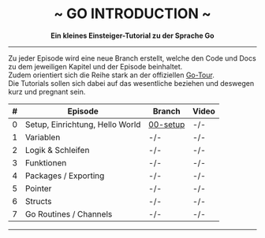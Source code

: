 <div align="center">
    <h1>~ GO INTRODUCTION ~</h1>
    <strong>Ein kleines Einsteiger-Tutorial zu der Sprache Go</strong>
</div>

---

Zu jeder Episode wird eine neue Branch erstellt, welche den Code und Docs zu dem jeweiligen Kapitel und der Episode beinhaltet.  
Zudem orientiert sich die Reihe stark an der offiziellen [Go-Tour](https://tour.golang.org/).  
Die Tutorials sollen sich dabei auf das wesentliche beziehen und deswegen kurz und pregnant sein.


| #   | Episode                         | Branch                               | Video                               |
|-----|---------------------------------|--------------------------------------|-------------------------------------|
| 0   | Setup, Einrichtung, Hello World | [00-setup](https://github.com/zekroTutorials/GoIntroduction/tree/00-setup)                           | -/-                                 |
| 1   | Variablen                       | -/-                                  | -/-                                 |
| 2   | Logik & Schleifen               | -/-                                  | -/-                                 |
| 3   | Funktionen                      | -/-                                  | -/-                                 |
| 4   | Packages / Exporting            | -/-                                  | -/-                                 |
| 5   | Pointer                         | -/-                                  | -/-                                 |
| 6   | Structs                         | -/-                                  | -/-                                 |
| 7   | Go Routines / Channels          | -/-                                  | -/-                                 |

---
